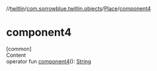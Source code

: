 //[twitlin](../../index.md)/[com.sorrowblue.twitlin.objects](../index.md)/[Place](index.md)/[component4](component4.md)



# component4  
[common]  
Content  
operator fun [component4](component4.md)(): [String](https://kotlinlang.org/api/latest/jvm/stdlib/kotlin/-string/index.html)  



